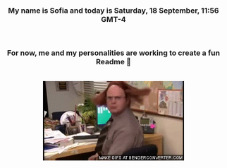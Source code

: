 


<div align="center">
<h3 >My name is Sofia and today is Saturday, 18 September, 11:56 GMT-4</h3><br>
<h3 >For now, me and my personalities are working to create a fun Readme 👋
</h3><br>
<img src='img/dwight.gif' alt='working...'/>
</div>

